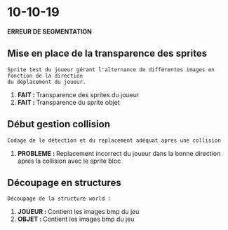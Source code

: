 # 10-10-19

<b>ERREUR DE SEGMENTATION</b>

## Mise en place de la transparence des sprites
    Sprite test du joueur gérant l'alternance de différentes images en fonction de la direction
    du déplacement du joueur.
<ol>
    <li><b>FAIT : </b>Transparence des sprites du joueur</li>
    <li><b>FAIT : </b>Transparence du sprite objet</li>
</ol>

## Début gestion collision
    Codage de le détection et du replacement adéquat apres une collision
<ol>
    <li><b>PROBLEME : </b>Replacement incorrect du joueur dans la bonne direction apres la collision avec le sprite bloc</li>
</ol>

## Découpage en structures
    Découpage de la structure world : 
<ol>
    <li><b>JOUEUR : </b>Contient les images bmp du jeu</li>
    <li><b>OBJET : </b>Contient les images bmp du jeu</li>
</ol>
